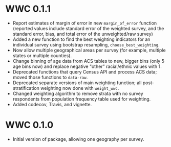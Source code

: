 # WWC 0.1.1

* Report estimates of margin of error in new `margin_of_error` function (reported
values include standard error of the weighted survey, and the standard error,
bias, and total error of the unweighted/raw survey)
* Added a new function to find the best weighting indicators for an individual
survey using bootstrap resampling, `choose_best_weighting`.
* Now allow multiple geographical areas per survey (for example, multiple states 
or multiple counties).
* Change binning of age data from ACS tables to new, bigger bins (only 5 age 
bins now) and replace negative "other" racial/ethnic values with 1.
* Deprecated functions that query Census API and process ACS data; moved those
functions to `data-raw`.
* Deprecated separate versions of main weighting function; all 
post-stratification weighting now done with `weight_wwc`.
* Changed weighting algorithm to remove strata with no survey respondents from 
population frequency table used for weighting.
* Added codecov, Travis, and vignette.

# WWC 0.1.0

* Initial version of package, allowing one geography per survey.




